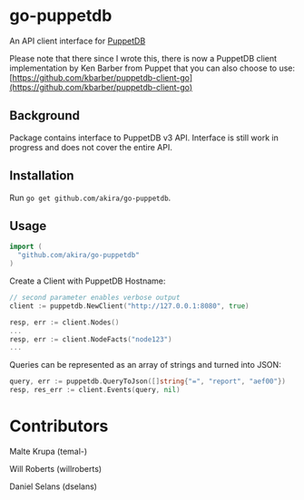 # go-puppetdb

An API client interface for [PuppetDB](https://docs.puppetlabs.com/puppetdb/latest/)

Please note that there since I wrote this, there is now a PuppetDB client implementation by Ken Barber from Puppet that you can also choose to use: [https://github.com/kbarber/puppetdb-client-go](https://github.com/kbarber/puppetdb-client-go)

## Background

Package contains interface to PuppetDB v3 API.  Interface is still work in progress and does not cover the entire API. 

## Installation

Run `go get github.com/akira/go-puppetdb`.

## Usage


```go
import (
  "github.com/akira/go-puppetdb"
)
```

Create a Client with PuppetDB Hostname:

```go
// second parameter enables verbose output
client := puppetdb.NewClient("http://127.0.0.1:8080", true)

resp, err := client.Nodes()
...
resp, err := client.NodeFacts("node123")
...
```


Queries can be represented as an array of strings and turned into JSON:

```go
query, err := puppetdb.QueryToJson([]string{"=", "report", "aef00"})
resp, res_err := client.Events(query, nil)
```

# Contributors

Malte Krupa (temal-)

Will Roberts (willroberts)

Daniel Selans (dselans)
